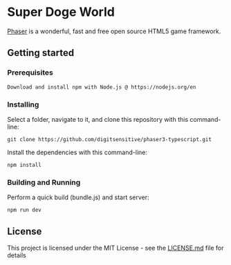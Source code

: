 # Super Doge World

[Phaser](https://github.com/photonstorm/phaser) is a wonderful, fast and
free open source HTML5 game framework.

## Getting started

### Prerequisites

```
Download and install npm with Node.js @ https://nodejs.org/en
```

### Installing

Select a folder, navigate to it, and clone this repository
with this command-line:

```
git clone https://github.com/digitsensitive/phaser3-typescript.git
```

Install the dependencies with this command-line:

```
npm install
```

### Building and Running

Perform a quick build (bundle.js) and start server:

```
npm run dev
```

## License

This project is licensed under the MIT License - see the [LICENSE.md](https://github.com/digitsensitive/phaser3-typescript/blob/master/LICENSE) file for details
